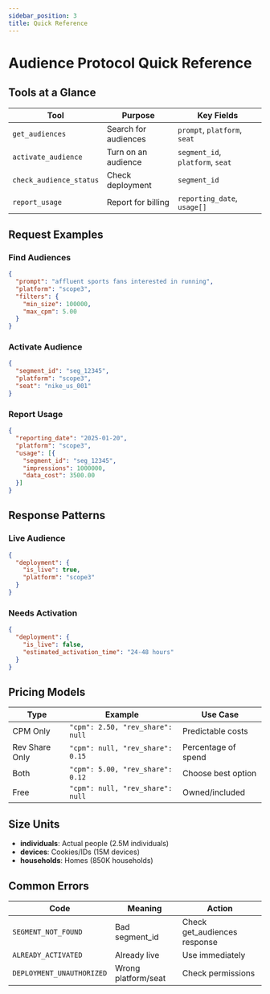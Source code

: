 ```yaml
---
sidebar_position: 3
title: Quick Reference
---
```


# Audience Protocol Quick Reference

## Tools at a Glance

| Tool | Purpose | Key Fields |
|------|---------|------------|
| `get_audiences` | Search for audiences | `prompt`, `platform`, `seat` |
| `activate_audience` | Turn on an audience | `segment_id`, `platform`, `seat` |
| `check_audience_status` | Check deployment | `segment_id` |
| `report_usage` | Report for billing | `reporting_date`, `usage[]` |

## Request Examples

### Find Audiences
```json
{
  "prompt": "affluent sports fans interested in running",
  "platform": "scope3",
  "filters": {
    "min_size": 100000,
    "max_cpm": 5.00
  }
}
```

### Activate Audience
```json
{
  "segment_id": "seg_12345",
  "platform": "scope3",
  "seat": "nike_us_001"
}
```

### Report Usage
```json
{
  "reporting_date": "2025-01-20",
  "platform": "scope3",
  "usage": [{
    "segment_id": "seg_12345",
    "impressions": 1000000,
    "data_cost": 3500.00
  }]
}
```

## Response Patterns

### Live Audience
```json
{
  "deployment": {
    "is_live": true,
    "platform": "scope3"
  }
}
```

### Needs Activation
```json
{
  "deployment": {
    "is_live": false,
    "estimated_activation_time": "24-48 hours"
  }
}
```

## Pricing Models

| Type | Example | Use Case |
|------|---------|----------|
| CPM Only | `"cpm": 2.50, "rev_share": null` | Predictable costs |
| Rev Share Only | `"cpm": null, "rev_share": 0.15` | Percentage of spend |
| Both | `"cpm": 5.00, "rev_share": 0.12` | Choose best option |
| Free | `"cpm": null, "rev_share": null` | Owned/included |

## Size Units

- **individuals**: Actual people (2.5M individuals)
- **devices**: Cookies/IDs (15M devices)  
- **households**: Homes (850K households)

## Common Errors

| Code | Meaning | Action |
|------|---------|--------|
| `SEGMENT_NOT_FOUND` | Bad segment_id | Check get_audiences response |
| `ALREADY_ACTIVATED` | Already live | Use immediately |
| `DEPLOYMENT_UNAUTHORIZED` | Wrong platform/seat | Check permissions |